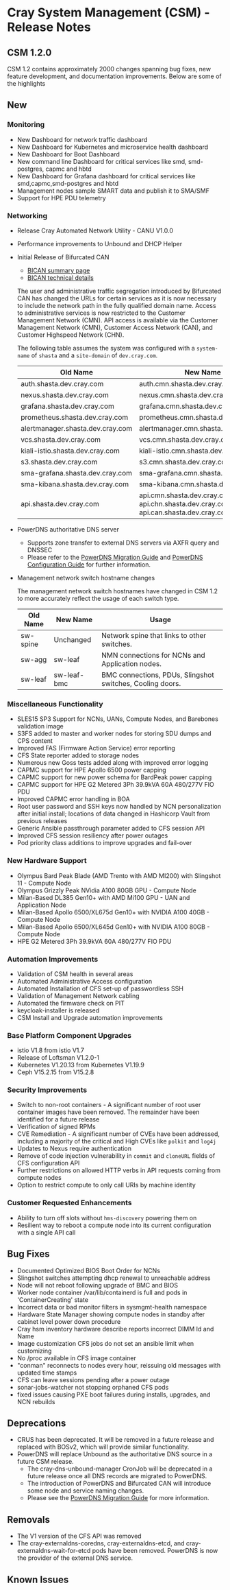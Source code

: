 # Cray System Management (CSM) - Release Notes

## CSM 1.2.0
CSM 1.2 contains approximately 2000 changes spanning bug fixes, new feature development, and documentation improvements. Below are some of the highlights

## New

### Monitoring
* New Dashboard for network traffic dashboard
* New Dashboard for Kubernetes and microservice health dashboard
* New Dashboard for Boot Dashboard
* New command line Dashboard for critical services like smd, smd-postgres, capmc and hbtd
* New Dashboard for Grafana dashboard for critical services like smd,capmc,smd-postgres and hbtd
* Management nodes sample SMART data and publish it to SMA/SMF
* Support for HPE PDU telemetry

### Networking
* Release Cray Automated Network Utility - CANU V1.0.0
* Performance improvements to Unbound and DHCP Helper
* Initial Release of Bifurcated CAN
  * [BICAN summary page](operations/network/management_network/bican_technical_summary.md)
  * [BICAN technical details](operations/network/management_network/bican_technical_details.md) 

  The user and administrative traffic segregation introduced by Bifurcated CAN has changed the URLs for certain services as it is now necessary to include the network path in the fully qualified domain name. Access to administrative services is now restricted to the Customer Management Network (CMN). API access is available via the Customer Management Network (CMN), Customer Access Network (CAN), and Customer Highspeed Network (CHN).

  The following table assumes the system was configured with a `system-name` of `shasta` and a `site-domain` of `dev.cray.com`.

  | Old Name                         | New Name                                |
  |----------------------------------|-----------------------------------------|
  | auth.shasta.dev.cray.com         | auth.cmn.shasta.dev.cray.com            |
  | nexus.shasta.dev.cray.com        | nexus.cmn.shasta.dev.cray.com           |
  | grafana.shasta.dev.cray.com      | grafana.cmn.shasta.dev.cray.com         |
  | prometheus.shasta.dev.cray.com   | prometheus.cmn.shasta.dev.cray.com      |
  | alertmanager.shasta.dev.cray.com | alertmanager.cmn.shasta.dev.cray.com    |
  | vcs.shasta.dev.cray.com          | vcs.cmn.shasta.dev.cray.com             |
  | kiali-istio.shasta.dev.cray.com  | kiali-istio.cmn.shasta.dev.cray.com     |
  | s3.shasta.dev.cray.com           | s3.cmn.shasta.dev.cray.com              |
  | sma-grafana.shasta.dev.cray.com  | sma-grafana.cmn.shasta.dev.cray.com     |
  | sma-kibana.shasta.dev.cray.com   | sma-kibana.cmn.shasta.dev.cray.com      |
  | api.shasta.dev.cray.com          | api.cmn.shasta.dev.cray.com<br>api.chn.shasta.dev.cray.com<br>api.can.shasta.dev.cray.com |

* PowerDNS authoritative DNS server
  * Supports zone transfer to external DNS servers via AXFR query and DNSSEC
  * Please refer to the [PowerDNS Migration Guide](./operations/network/dns/PowerDNS_migration.md) and [PowerDNS Configuration Guide](./operations/network/dns/PowerDNS_Configuration.md) for further information.

* Management network switch hostname changes

  The management network switch hostnames have changed in CSM 1.2 to more accurately reflect the usage of each switch type.

  | Old Name | New Name    | Usage                                                     |
  |----------|-------------|-----------------------------------------------------------|
  | sw-spine | Unchanged   | Network spine that links to other switches.               |
  | sw-agg   | sw-leaf     | NMN connections for NCNs and Application nodes.           |
  | sw-leaf  | sw-leaf-bmc | BMC connections, PDUs, Slingshot switches, Cooling doors. |

### Miscellaneous Functionality
* SLES15 SP3 Support for NCNs, UANs, Compute Nodes, and Barebones validation image
* S3FS added to master and worker nodes for storing SDU dumps and CPS content
* Improved FAS (Firmware Action Service) error reporting
* CFS State reporter added to storage nodes
* Numerous new Goss tests added along with improved error logging
* CAPMC support for HPE Apollo 6500 power capping
* CAPMC support for new power schema for BardPeak power capping
* CAPMC support for HPE G2 Metered 3Ph 39.9kVA 60A 480/277V FIO PDU
* Improved CAPMC error handling in BOA
* Root user password and SSH keys now handled by NCN personalization after initial install; locations of data changed in Hashicorp Vault from previous releases
* Generic Ansible passthrough parameter added to CFS session API
* Improved CFS session resiliency after power outages
* Pod priority class additions to improve upgrades and fail-over

### New Hardware Support
* Olympus Bard Peak Blade (AMD Trento with AMD MI200) with Slingshot 11 - Compute Node
* Olympus Grizzly Peak NVidia A100 80GB GPU - Compute Node
* Milan-Based DL385 Gen10+ with AMD Mi100 GPU - UAN and Application Node
* Milan-Based Apollo 6500/XL675d Gen10+ with NVIDIA A100 40GB - Compute Node
* Milan-Based Apollo 6500/XL645d Gen10+ with NVIDIA A100 80GB - Compute Node
* HPE G2 Metered 3Ph 39.9kVA 60A 480/277V FIO PDU

### Automation Improvements
* Validation of CSM health in several areas
* Automated Administrative Access configuration
* Automated Installation of CFS set-up of passwordless SSH
* Validation of Management Network cabling
* Automated the firmware check on PIT
* keycloak-installer is released
* CSM Install and Upgrade automation improvements

### Base Platform Component Upgrades
* istio V1.8 from istio V1.7
* Release of Loftsman V1.2.0-1
* Kubernetes V1.20.13 from Kubernetes V1.19.9
* Ceph V15.2.15 from V15.2.8

### Security Improvements
* Switch to non-root containers - A significant number of root user container images have been removed. The remainder have been identified for a future release
* Verification of signed RPMs
* CVE Remediation - A significant number of CVEs have been addressed, including a majority of the critical and High CVEs like `polkit` and `log4j`
* Updates to Nexus require authentication
* Remove of code injection vulnerability in `commit` and `cloneURL` fields of CFS configuration API
* Further restrictions on allowed HTTP verbs in API requests coming from compute nodes
* Option to restrict compute to only call URIs by machine identity

### Customer Requested Enhancements
* Ability to turn off slots without `hms-discovery` powering them on
* Resilient way to reboot a compute node into its current configuration with a single API call

## Bug Fixes
* Documented Optimized BIOS Boot Order for NCNs
* Slingshot switches attempting dhcp renewal to unreachable address
* Node will not reboot following upgrade of BMC and BIOS
* Worker node container /var/lib/containerd is full and pods in 'ContainerCreating' state
* Incorrect data or bad monitor filters in sysmgmt-health namespace
* Hardware State Manager showing compute nodes in standby after cabinet level power down procedure
* Cray hsm inventory hardware describe reports incorrect DIMM Id and Name
* Image customization CFS jobs do not set an ansible limit when customizing
* No /proc available in CFS image container
* "conman" reconnects to nodes every hour, reissuing old messages with updated time stamps
* CFS can leave sessions pending after a power outage
* sonar-jobs-watcher not stopping orphaned CFS pods
* fixed issues causing PXE boot failures during installs, upgrades, and NCN rebuilds

## Deprecations
* CRUS has been deprecated. It will be removed in a future release and replaced with BOSv2, which will provide similar functionality.
* PowerDNS will replace Unbound as the authoritative DNS source in a future CSM release.
  * The cray-dns-unbound-manager CronJob will be deprecated in a future release once all DNS records are migrated to PowerDNS.
  * The introduction of PowerDNS and Bifurcated CAN will introduce some node and service naming changes.
  * Please see the [PowerDNS Migration Guide](./operations/network/dns/PowerDNS_migration.md) for more information.
## Removals
* The V1 version of the CFS API was removed
* The cray-externaldns-coredns, cray-externaldns-etcd, and cray-externaldns-wait-for-etcd pods have been removed. PowerDNS is now the provider of the external DNS service.

## Known Issues
